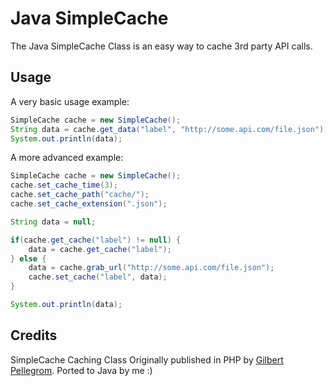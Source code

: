 # Java SimpleCache

The Java SimpleCache Class is an easy way to cache 3rd party API calls.

## Usage

A very basic usage example:

```java
SimpleCache cache = new SimpleCache();
String data = cache.get_data("label", "http://some.api.com/file.json");
System.out.println(data);
```

A more advanced example:

```java
SimpleCache cache = new SimpleCache();
cache.set_cache_time(3);
cache.set_cache_path("cache/");	
cache.set_cache_extension(".json");

String data = null;

if(cache.get_cache("label") != null) {
    data = cache.get_cache("label");
} else {
    data = cache.grab_url("http://some.api.com/file.json");
    cache.set_cache("label", data);
}

System.out.println(data);
```

## Credits

SimpleCache Caching Class Originally published in PHP by [Gilbert Pellegrom](https://github.com/gilbitron/PHP-SimpleCache). Ported to Java by me :)
